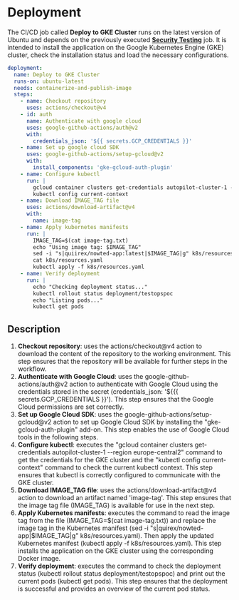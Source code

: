 # Deployment

The CI/CD job called **Deploy to GKE Cluster** runs on the latest version of Ubuntu and depends on the previously executed **[Security Testing](Security-Testing.md)** job. It is intended to install the application on the Google Kubernetes Engine (GKE) cluster, check the installation status and load the necessary configurations.

```yaml
deployment:
  name: Deploy to GKE Cluster
  runs-on: ubuntu-latest
  needs: containerize-and-publish-image
  steps:
    - name: Checkout repository
      uses: actions/checkout@v4
    - id: auth
      name: Authenticate with google cloud
      uses: google-github-actions/auth@v2
      with:
        credentials_json: '${{ secrets.GCP_CREDENTIALS }}'
    - name: Set up google cloud SDK
      uses: google-github-actions/setup-gcloud@v2
      with:
        install_components: 'gke-gcloud-auth-plugin'
    - name: Configure kubectl
      run: |
        gcloud container clusters get-credentials autopilot-cluster-1 --region europe-central2
        kubectl config current-context
    - name: Download IMAGE_TAG file
      uses: actions/download-artifact@v4
      with:
        name: image-tag
    - name: Apply kubernetes manifests
      run: |
        IMAGE_TAG=$(cat image-tag.txt)
        echo "Using image tag: $IMAGE_TAG"
        sed -i "s|quiirex/nowted-app:latest|$IMAGE_TAG|g" k8s/resources.yaml
        cat k8s/resources.yaml
        kubectl apply -f k8s/resources.yaml
    - name: Verify deployment
      run: |
        echo "Checking deployment status..."
        kubectl rollout status deployment/testopspoc
        echo "Listing pods..."
        kubectl get pods
```

## Description

1. **Checkout repository**: uses the actions/checkout@v4 action to download the content of the repository to the working environment. This step ensures that the repository will be available for further steps in the workflow. 
2. **Authenticate with Google Cloud**: uses the google-github-actions/auth@v2 action to authenticate with Google Cloud using the credentials stored in the secret (credentials_json: '${{{ secrets.GCP_CREDENTIALS }}'). This step ensures that the Google Cloud permissions are set correctly.
3. **Set up Google Cloud SDK**: uses the google-github-actions/setup-gcloud@v2 action to set up Google Cloud SDK by installing the "gke-gcloud-auth-plugin" add-on. This step enables the use of Google Cloud tools in the following steps.
4. **Configure kubectl**: executes the "gcloud container clusters get-credentials autopilot-cluster-1 --region europe-central2" command to get the credentials for the GKE cluster and the "kubectl config current-context" command to check the current kubectl context. This step ensures that kubectl is correctly configured to communicate with the GKE cluster.
5. **Download IMAGE_TAG file**: uses the actions/download-artifact@v4 action to download an artifact named 'image-tag'. This step ensures that the image tag file (IMAGE_TAG) is available for use in the next step.
6. **Apply Kubernetes manifests**: executes the command to read the image tag from the file (IMAGE_TAG=$(cat image-tag.txt)) and replace the image tag in the Kubernetes manifest (sed -i "s|quirex/nowted-app|$IMAGE_TAG|g" k8s/resources.yaml). Then apply the updated Kubernetes manifest (kubectl apply -f k8s/resources.yaml). This step installs the application on the GKE cluster using the corresponding Docker image.
7. **Verify deployment**: executes the command to check the deployment status (kubectl rollout status deployment/testopspoc) and print out the current pods (kubectl get pods). This step ensures that the deployment is successful and provides an overview of the current pod status.